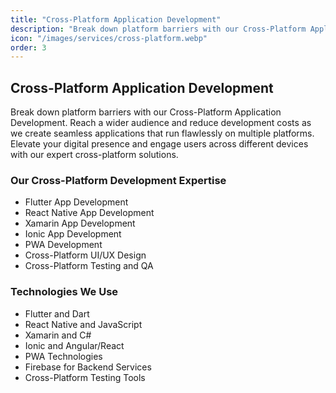 ```yaml
---
title: "Cross-Platform Application Development"
description: "Break down platform barriers with our Cross-Platform Application Development. Reach a wider audience and reduce development costs as we create seamless applications that run flawlessly on multiple platforms."
icon: "/images/services/cross-platform.webp"
order: 3
---
```


## Cross-Platform Application Development

Break down platform barriers with our Cross-Platform Application Development. Reach a wider audience and reduce development costs as we create seamless applications that run flawlessly on multiple platforms. Elevate your digital presence and engage users across different devices with our expert cross-platform solutions.

### Our Cross-Platform Development Expertise

- Flutter App Development
- React Native App Development
- Xamarin App Development
- Ionic App Development
- PWA Development
- Cross-Platform UI/UX Design
- Cross-Platform Testing and QA

### Technologies We Use

- Flutter and Dart
- React Native and JavaScript
- Xamarin and C#
- Ionic and Angular/React
- PWA Technologies
- Firebase for Backend Services
- Cross-Platform Testing Tools
